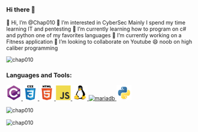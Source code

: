 ### Hi there 👋

<!--
**Chap010/Chap010** is a ✨ _special_ ✨ repository because its `README.md` (this file) appears on your GitHub profile.
-->
👋 Hi, I’m @Chap010
👀 I’m interested in CyberSec Mainly I spend my time learning IT and pentesting
🌱 I’m currently learning how to program on c# and python one of my favorites languages
🔭 I’m currently working on a Fitness application
👯 I’m looking to collaborate on Youtube
😄 noob on high caliber programming 


<p align="left"> <img src="https://komarev.com/ghpvc/?username=chap010&label=Profile%20views&color=0e75b6&style=flat" alt="chap010" /> </p>
<h3 align="left">Languages and Tools:</h3>
<p align="left"> <a href="https://www.w3schools.com/cs/" target="_blank" rel="noreferrer"> <img src="https://raw.githubusercontent.com/devicons/devicon/master/icons/csharp/csharp-original.svg" alt="csharp" width="40" height="40"/> </a> <a href="https://www.w3schools.com/css/" target="_blank" rel="noreferrer"> <img src="https://raw.githubusercontent.com/devicons/devicon/master/icons/css3/css3-original-wordmark.svg" alt="css3" width="40" height="40"/> </a> <a href="https://www.w3.org/html/" target="_blank" rel="noreferrer"> <img src="https://raw.githubusercontent.com/devicons/devicon/master/icons/html5/html5-original-wordmark.svg" alt="html5" width="40" height="40"/> </a> <a href="https://developer.mozilla.org/en-US/docs/Web/JavaScript" target="_blank" rel="noreferrer"> <img src="https://raw.githubusercontent.com/devicons/devicon/master/icons/javascript/javascript-original.svg" alt="javascript" width="40" height="40"/> </a> <a href="https://www.linux.org/" target="_blank" rel="noreferrer"> <img src="https://raw.githubusercontent.com/devicons/devicon/master/icons/linux/linux-original.svg" alt="linux" width="40" height="40"/> </a> <a href="https://mariadb.org/" target="_blank" rel="noreferrer"> <img src="https://www.vectorlogo.zone/logos/mariadb/mariadb-icon.svg" alt="mariadb" width="40" height="40"/> </a> <a href="https://www.python.org" target="_blank" rel="noreferrer"> <img src="https://raw.githubusercontent.com/devicons/devicon/master/icons/python/python-original.svg" alt="python" width="40" height="40"/> </a> </p>

<p><img align="center" src="https://github-readme-stats.vercel.app/api/top-langs?username=chap010&show_icons=true&locale=en&layout=compact" alt="chap010" /></p>

<p><img align="center" src="https://github-readme-streak-stats.herokuapp.com/?user=chap010&" alt="chap010" /></p>





